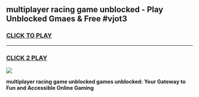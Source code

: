 
## multiplayer racing game unblocked - Play Unblocked Gmaes & Free #vjot3
<h3>
<a href="https://news.freeplayer.one?title=multiplayer_racing_game_unblocked&ref=03M">CLICK TO PLAY</a></h3>
<hr>

<h3>
<a href="https://news.freeplayer.one?title=multiplayer_racing_game_unblocked&ref=03M">CLICK 2 PLAY</a>
  
</h3>

<a href="https://news.freeplayer.one?title=multiplayer_racing_game_unblocked&ref=03M"><img src="https://clearcache.store/games.png"></a>


**multiplayer racing game unblocked games unblocked: Your Gateway to Fun and Accessible Online Gaming**
